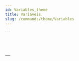 ```yaml
---
id: Variables_theme
title: Variáveis.
slug: /commands/theme/Variables
---
```


|                                                                                                   |
| ------------------------------------------------------------------------------------------------- |
| [<!-- INCLUDE #_command_.CLEAR VARIABLE.Syntax -->](../../commands-legacy/clear-variable.md)<br/> |
| [<!-- INCLUDE #_command_.LOAD VARIABLES.Syntax -->](../../commands-legacy/load-variables.md)<br/> |
| [<!-- INCLUDE #_command_.SAVE VARIABLES.Syntax -->](../../commands-legacy/save-variables.md)<br/> |
